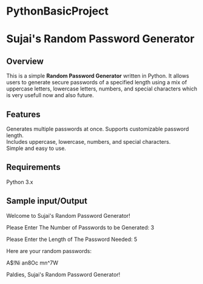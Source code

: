 # PythonBasicProject

# Sujai's Random Password Generator

## Overview
This is a simple **Random Password Generator** written in Python. It allows users to generate secure passwords of a specified length using a mix of uppercase letters, lowercase letters, numbers, and special characters which is very usefull now and also future.

## Features
Generates multiple passwords at once. 
Supports customizable password length.  
Includes uppercase, lowercase, numbers, and special characters.  
Simple and easy to use.  

## Requirements

Python 3.x

## Sample input/Output

Welcome to Sujai's Random Password Generator!

Please Enter The Number of Passwords to be Generated: 3

Please Enter the Length of The Password Needed: 5

Here are your random passwords: 

A$!Ni
an8Oc
mn^7W

Paldies, Sujai's Random Password Generator!
